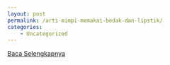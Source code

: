 ```yaml
---
layout: post
permalink: /arti-mimpi-memakai-bedak-dan-lipstik/
categories:
    - Uncategorized
---
```


[Baca Selengkapnya](/06)